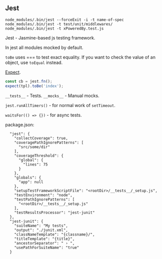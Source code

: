 Jest
-

````
node_modules/.bin/jest --forceExit -i -t name-of-spec
node_modules/.bin/jest -t test/unit/middlewares/
node_modules/.bin/jest -t xPoweredBy.test.js
````

Jest - Jasmine-based js testing framework.

In jest all modules mocked by default.

`toBe` uses === to test exact equality.
If you want to check the value of an object, use `toEqual` instead.

[Expect](https://facebook.github.io/jest/docs/en/expect.html#content).

````js
const cb = jest.fn();
expect(tpl).toBe('index');
````

`__tests__` - Tests.
`__mocks__` - Manual mocks.

`jest.runAllTimers()` - for normal work of `setTimeout`.

`waitsFor(() => {})` - for async tests.

package.json:

````
  "jest": {
    "collectCoverage": true,
    "coveragePathIgnorePatterns": [
      "src/some/dir"
    ],
    "coverageThreshold": {
      "global": {
        "lines": 75
      }
    },
    "globals": {
      "app": null
    },
    "setupTestFrameworkScriptFile": "<rootDir>/__tests__/_setup.js",
    "testEnvironment": "node",
    "testPathIgnorePatterns": [
      "<rootDir>/__tests__/_setup.js"
    ],
    "testResultsProcessor": "jest-junit"
  },
  "jest-junit": {
    "suiteName": "My tests",
    "output": "./junit.xml",
    "classNameTemplate": "{classname}/",
    "titleTemplate": "{title}",
    "ancestorSeparator": " › ",
    "usePathForSuiteName": "true"
  }
````
